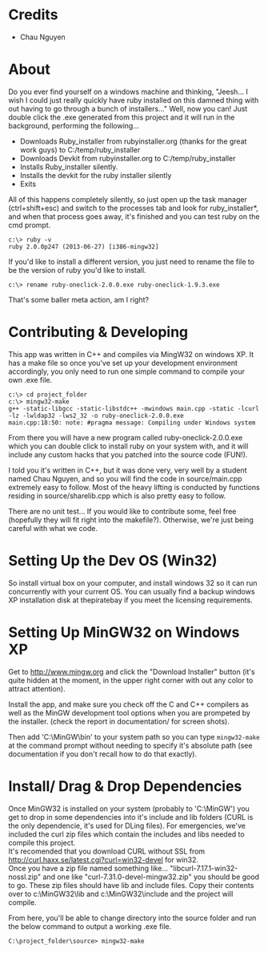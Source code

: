 Credits
====================
* Chau Nguyen


About
====================
Do you ever find yourself on a windows machine and thinking, "Jeesh... I wish I could just really quickly have ruby installed on this damned thing with out having to go through a bunch of installers..." Well, now you can!  Just double click the .exe generated from this project and it will run in the background, performing the following...  

*  Downloads Ruby_installer from rubyinstaller.org (thanks for the great work guys) to C:/temp/ruby_installer
*  Downloads Devkit from rubyinstaller.org to C:/temp/ruby_installer
*  Installs Ruby_installer silently.  
*  Installs the devkit for the ruby installer silently
*  Exits

All of this happens completely silently, so just open up the task manager (ctrl+shift+esc) and switch to the processes tab and look for ruby_installer*, and when that process goes away, it's finished and you can test ruby on the cmd prompt.  

    c:\> ruby -v
    ruby 2.0.0p247 (2013-06-27) [i386-mingw32]

If you'd like to install a different version, you just need to rename the file to be the version of ruby you'd like to install.  

    c:\> rename ruby-oneclick-2.0.0.exe ruby-oneclick-1.9.3.exe

That's some baller meta action, am I right?  



Contributing & Developing
===================
This app was written in C++ and compiles via MingW32 on windows XP.  It has a make file so once you've set up your development environment accordingly, you only need to run one simple command to compile your own .exe file.  

    c:\> cd project_folder
    c:\> mingw32-make
    g++ -static-libgcc -static-libstdc++ -mwindows main.cpp -static -lcurl -lz -lwldap32 -lws2_32 -o ruby-oneclick-2.0.0.exe
    main.cpp:18:50: note: #pragma message: Compiling under Windows system

From there you will have a new program called ruby-oneclick-2.0.0.exe which you can double click to install ruby on your system with, and it will include any custom hacks that you patched into the source code (FUN!).  

I told you it's written in C++, but it was done very, very well by a student named Chau Nguyen, and so you will find the code in source/main.cpp extremely easy to follow.  Most of the heavy lifting is conducted by functions residing in source/sharelib.cpp which is also pretty easy to follow.   

There are no unit test...  If you would like to contribute some, feel free (hopefully they will fit right into the makefile?).  Otherwise, we're just being careful with what we code.  


Setting Up the Dev OS (Win32)
=============================
So install virtual box on your computer, and install windows 32 so it can run concurrently with your current OS.  You can usually find a backup windows XP installation disk at thepiratebay if you meet the licensing requirements.  


Setting Up MinGW32 on Windows XP
================================
Get to http://www.mingw.org and click the "Download Installer" button (it's quite hidden at the moment, in the upper right corner with out any color to attract attention).  

Install the app, and make sure you check off the C and C++ compilers as well as the MinGW development tool options when you are prompeted by the installer.  (check the report in documentation/ for screen shots).  

Then add 'C:\MinGW\bin' to your system path so you can type `mingw32-make` at the command prompt without needing to specify it's absolute path (see documentation if you don't recall how to do that exactly).  


Install/ Drag & Drop Dependencies
=================================

Once MinGW32 is installed on your system (probably to 'C:\MinGW') you get to drop in some dependencies into it's include and lib folders (CURL is the only dependencie, it's used for DLing files).  For emergencies, we've included the curl zip files which contain the includes and libs needed to compile this project.  
It's recomended that you download CURL without SSL from http://curl.haxx.se/latest.cgi?curl=win32-devel for win32.  
Once you have a zip file named something like...  "libcurl-7.17.1-win32-nossl.zip" and one like "curl-7.31.0-devel-mingw32.zip" you should be good to go.  These zip files should have lib and include files.  Copy their contents over to c:\MinGW32\lib and c:\MinGW32\include and the project will compile.  


From here, you'll be able to change directory into the source folder and run the below command to output a working .exe file.  

    C:\project_folder\source> mingw32-make


